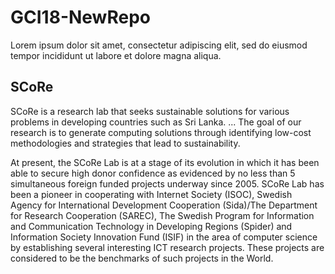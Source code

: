 # GCI18-NewRepo

Lorem ipsum dolor sit amet, consectetur adipiscing elit, sed do eiusmod tempor incididunt ut labore et dolore magna aliqua.

## SCoRe
SCoRe is a research lab that seeks sustainable solutions for various problems in developing countries such as Sri Lanka. ... The goal of our research is to generate computing solutions through identifying low-cost methodologies and strategies that lead to sustainability.

At present, the SCoRe Lab is at a stage of its evolution in which it has been able to secure high donor confidence as evidenced by no less than 5 simultaneous foreign funded projects underway since 2005. SCoRe Lab has been a pioneer in cooperating with Internet Society (ISOC), Swedish Agency for International Development Cooperation (Sida)/The Department for Research Cooperation (SAREC), The Swedish Program for Information and Communication Technology in Developing Regions (Spider) and Information Society Innovation Fund (ISIF) in the area of computer science by establishing several interesting ICT research projects. These projects are considered to be the benchmarks of such projects in the World.
